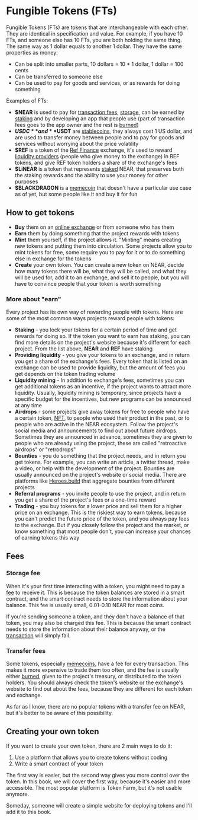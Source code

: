 # Fungible Tokens (FTs)

Fungible Tokens (FTs) are tokens that are interchangeable with each other. They
are identical in specification and value. For example, if you have 10 FTs, and someone
else has 10 FTs, you are both holding the same thing. The same way as 1 dollar equals
to another 1 dollar. They have the same properties as money:

- Can be split into smaller parts, 10 dollars = 10 * 1 dollar, 1 dollar = 100 cents
- Can be transferred to someone else
- Can be used to pay for goods and services, or as rewards for doing something

Examples of FTs:

- **$NEAR** is used to pay for [transaction fees](../lvl4/transactions.md),
  [storage](../lvl4/storage.md), can be earned by [staking](../lvl2/staking.md) and
  by developing an app that people use (part of transaction fees goes to the app owner
  and the rest is [burned](../lvl3/burning.md))
- **$USDC** and **$USDT** are [stablecoins](../lvl2/stablecoins.md), they always cost
  1 US dollar, and are used to transfer money between people and to pay for goods and
  services without worrying about the price volatility
- **$REF** is a token of the [Ref Finance](../lvl2/exchanging-tokens-ref.md) exchange,
  it's used to reward [liquidity providers](../lvl4/providing-liquidity-ref.md) (people who give money to the exchange)
  in REF tokens, and give REF token holders a share of the exchange's fees
- **$LiNEAR** is a token that represents [staked](../lvl2/staking.md#liquid-staking) NEAR,
  that preserves both the staking rewards and the ability to use your money for other
  purposes
- **$BLACKDRAGON** is a [memecoin](../lvl3/memecoins.md) that doesn't have a particular
  use case as of yet, but some people like it and buy it for fun

## How to get tokens

- **Buy** them on an [online exchange](../lvl2/exchanging-tokens-ref.md) or from someone
  who has them
- **Earn** them by doing something that the project rewards with tokens
- **Mint** them yourself, if the project allows it. "Minting" means creating new tokens
  and putting them into circulation. Some projects allow you to mint tokens for free,
  some require you to pay for it or to do something else in exchange for the tokens
- **Create** your own token. You can create a new token on NEAR, decide how many
  tokens there will be, what they will be called, and what they will be used for,
  add it to an exchange, and sell it to people, but you will have to convince people
  that your token is worth something

### More about "earn"

Every project has its own way of rewarding people with tokens. Here are some of the most
common ways projects reward people with tokens:

- **Staking** - you lock your tokens for a certain period of time and get rewards
  for doing so. If the token you want to earn has staking, you can find more details
  on the project's website because it's different for each project. From the list above,
  **NEAR** and **REF** have staking
- **Providing liquidity** - you give your tokens to an exchange, and in return you
  get a share of the exchange's fees. Every token that is listed on an exchange can
  be used to provide liquidity, but the amount of fees you get depends on the token
  trading volume
- **Liquidity mining** - In addition to exchange's fees, sometimes you can get
  additional tokens as an incentive, if the project wants to attract more liquidity.
  Usually, liquidity mining is temporary, since projects have a specific budget for
  the incentives, but new programs can be announced at any time
- **Airdrops** - some projects give away tokens for free to people who have a certain
  token, [NFT](./nfts.md), to people who used their product in the past, or to
  people who are active in the NEAR ecosystem. Follow the project's social media
  and announcements to find out about future airdrops. Sometimes they are announced
  in advance, sometimes they are given to people who are already using the project,
  these are called "retroactive airdrops" or "retrodrops"
- **Bounties** - you do something that the project needs, and in return you get tokens.
  For example, you can write an article, a twitter thread, make a video, or help with
  the development of the project. Bounties are usually announced on the project's website
  or social media. There are platforms like [Heroes.build](https://heroes.build) that
  aggregate bounties from different projects
- **Referral programs** - you invite people to use the project, and in return you
  get a share of the project's fees or a one-time reward
- **Trading** - you buy tokens for a lower price and sell them for a higher price
  on an exchange. This is the riskiest way to earn tokens, because you can't predict
  the future price of the token, and you always pay fees to the exchange. But if you
  closely follow the project and the market, or know something that most people don't,
  you can increase your chances of earning tokens this way

## Fees

### Storage fee

When it's your first time interacting with a token, you might need to pay a [fee](../lvl4/storage.md) to
receive it. This is because the token balances are stored in a smart contract, and
the smart contract needs to store the information about your balance. This fee is
usually small, 0.01-0.10 NEAR for most coins.

If you're sending someone a token, and they don't have a balance of that token,
you may also be charged this fee. This is because the smart contract needs to store
the information about their balance anyway, or the [transaction](../lvl4/transactions.md)
will simply fail.

### Transfer fees

Some tokens, especially [memecoins](../lvl3/memecoins.md), have a fee for every
transaction. This makes it more expensive to trade them too often, and the fee
is usually either [burned](../lvl3/burning.md), given to the project's treasury,
or distributed to the token holders. You should always check the token's website
or the exchange's website to find out about the fees, because they are different
for each token and exchange.

As far as I know, there are no popular tokens with a transfer fee on NEAR, but it's
better to be aware of this possibility.

## Creating your own token

If you want to create your own token, there are 2 main ways to do it:
1. Use a platform that allows you to create tokens without coding
2. Write a smart contract of your token

The first way is easier, but the second way gives you more control over the token. 
In this book, we will cover the first way, because it's easier and more accessible.
The most popular platform is Token Farm, but it's not usable anymore.

Someday, someone will create a simple website for deploying tokens and I'll add it
to this book.

